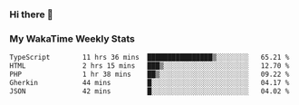### Hi there 👋

<!--
**royschrauwen/royschrauwen** is a ✨ _special_ ✨ repository because its `README.md` (this file) appears on your GitHub profile.

Here are some ideas to get you started:

- 🔭 I’m currently working on ...
- 🌱 I’m currently learning ...
- 👯 I’m looking to collaborate on ...
- 🤔 I’m looking for help with ...
- 💬 Ask me about ...
- 📫 How to reach me: ...
- 😄 Pronouns: ...
- ⚡ Fun fact: ...
-->


### My WakaTime Weekly Stats
<!--START_SECTION:waka-->

```txt
TypeScript        11 hrs 36 mins  ████████████████▒░░░░░░░░   65.21 %
HTML              2 hrs 15 mins   ███▒░░░░░░░░░░░░░░░░░░░░░   12.70 %
PHP               1 hr 38 mins    ██▒░░░░░░░░░░░░░░░░░░░░░░   09.22 %
Gherkin           44 mins         █░░░░░░░░░░░░░░░░░░░░░░░░   04.17 %
JSON              42 mins         █░░░░░░░░░░░░░░░░░░░░░░░░   04.02 %
```

<!--END_SECTION:waka-->
